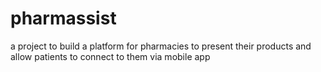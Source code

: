 # pharmassist
a project to build a platform for pharmacies to present their products and allow patients to connect to them via mobile app
